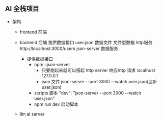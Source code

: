 ## AI 全栈项目

- 架构
  - frontend 前端
  - backend 后端
    提供数据接口 user.json 数据文件
    文件型数据
    http服务 http://localhost:3000/users
    json-server 数据服务

    - 提供数据接口
      - npm i json-server
        - 只要跑起来就可以搭起 http server 响应http 请求 localhost 127.0.0.1
        - json 文件 json-server --port 3000 --watch user.json(监听user.json)
      - scripts 脚本
        "dev": "json-server --port 3000 --watch user.json"
      - npm run dev 启动脚本
  - llm ai server

